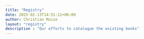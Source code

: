 ```yaml
---
title: "Registry"
date: 2025-02-13T14:51:12+06:00
author: Christian Muise
layout: "registry"
description : "Our efforts to catalogue the existing books"
---
```


<br><script id='script_myregistry_giftlist_iframe' type='text/javascript' src='https://www.myregistry.com/Visitors/GiftList/iFrames/EmbedRegistry.ashx?r=6TO9BhXcUazYxClMlf5qOQ2&v=2'></script>
